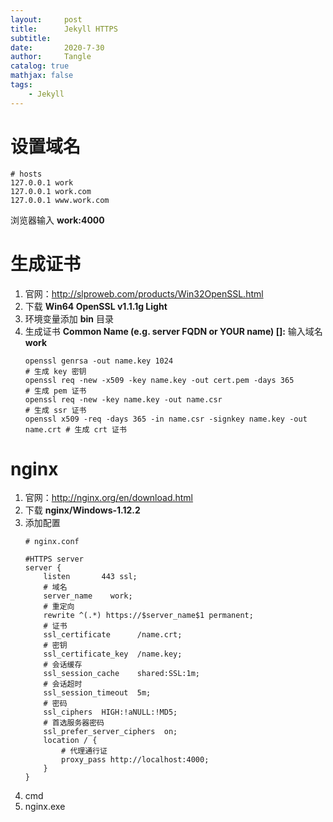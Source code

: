 ```yaml
---
layout:     post
title:      Jekyll HTTPS
subtitle:   
date:       2020-7-30
author:     Tangle
catalog: true
mathjax: false
tags:
    - Jekyll
---
```


# 设置域名

```
# hosts
127.0.0.1 work
127.0.0.1 work.com
127.0.0.1 www.work.com
```

浏览器输入 **work:4000**

# 生成证书

1. 官网：<http://slproweb.com/products/Win32OpenSSL.html>
1. 下载 **Win64 OpenSSL v1.1.1g Light**
1. 环境变量添加 **bin** 目录
1. 生成证书 **Common Name (e.g. server FQDN or YOUR name) []:** 输入域名 **work**
    ```
    openssl genrsa -out name.key 1024                                        # 生成 key 密钥
    openssl req -new -x509 -key name.key -out cert.pem -days 365             # 生成 pem 证书
    openssl req -new -key name.key -out name.csr                             # 生成 ssr 证书
    openssl x509 -req -days 365 -in name.csr -signkey name.key -out name.crt # 生成 crt 证书
    ```

# nginx

1. 官网：<http://nginx.org/en/download.html>
1. 下载 **nginx/Windows-1.12.2**
1. 添加配置
    ```
    # nginx.conf

    #HTTPS server
    server {
        listen       443 ssl;
        # 域名
        server_name    work;
        # 重定向
        rewrite ^(.*) https://$server_name$1 permanent;
        # 证书
        ssl_certificate      /name.crt;
        # 密钥
        ssl_certificate_key  /name.key;
        # 会话缓存
        ssl_session_cache    shared:SSL:1m;
        # 会话超时
        ssl_session_timeout  5m;
        # 密码
        ssl_ciphers  HIGH:!aNULL:!MD5;
        # 首选服务器密码
        ssl_prefer_server_ciphers  on;
        location / {
            # 代理通行证
            proxy_pass http://localhost:4000;
        }
    }
    ```
1. cmd
1. nginx.exe
